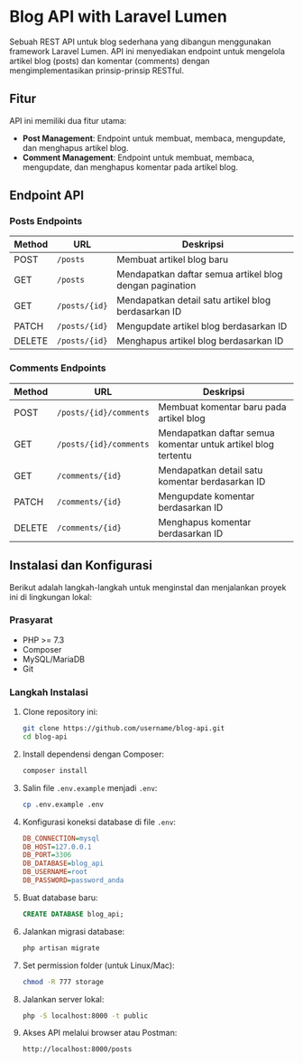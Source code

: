 # Blog API with Laravel Lumen
Sebuah REST API untuk blog sederhana yang dibangun menggunakan framework Laravel Lumen. API ini menyediakan endpoint untuk mengelola artikel blog (posts) dan komentar (comments) dengan mengimplementasikan prinsip-prinsip RESTful.

## Fitur
API ini memiliki dua fitur utama:

- **Post Management**: Endpoint untuk membuat, membaca, mengupdate, dan menghapus artikel blog.
- **Comment Management**: Endpoint untuk membuat, membaca, mengupdate, dan menghapus komentar pada artikel blog.

## Endpoint API
### Posts Endpoints
| Method | URL            | Deskripsi                                      |
|--------|--------------|--------------------------------|
| POST   | `/posts`      | Membuat artikel blog baru    |
| GET    | `/posts`      | Mendapatkan daftar semua artikel blog dengan pagination |
| GET    | `/posts/{id}` | Mendapatkan detail satu artikel blog berdasarkan ID |
| PATCH  | `/posts/{id}` | Mengupdate artikel blog berdasarkan ID |
| DELETE | `/posts/{id}` | Menghapus artikel blog berdasarkan ID |

### Comments Endpoints
| Method | URL                       | Deskripsi |
|--------|---------------------------|-------------|
| POST   | `/posts/{id}/comments`    | Membuat komentar baru pada artikel blog |
| GET    | `/posts/{id}/comments`    | Mendapatkan daftar semua komentar untuk artikel blog tertentu |
| GET    | `/comments/{id}`          | Mendapatkan detail satu komentar berdasarkan ID |
| PATCH  | `/comments/{id}`          | Mengupdate komentar berdasarkan ID |
| DELETE | `/comments/{id}`          | Menghapus komentar berdasarkan ID |

## Instalasi dan Konfigurasi
Berikut adalah langkah-langkah untuk menginstal dan menjalankan proyek ini di lingkungan lokal:

### Prasyarat
- PHP >= 7.3
- Composer
- MySQL/MariaDB
- Git

### Langkah Instalasi
1. Clone repository ini:
   ```bash
   git clone https://github.com/username/blog-api.git
   cd blog-api
   ```

2. Install dependensi dengan Composer:
   ```bash
   composer install
   ```

3. Salin file `.env.example` menjadi `.env`:
   ```bash
   cp .env.example .env
   ```

4. Konfigurasi koneksi database di file `.env`:
   ```ini
   DB_CONNECTION=mysql
   DB_HOST=127.0.0.1
   DB_PORT=3306
   DB_DATABASE=blog_api
   DB_USERNAME=root
   DB_PASSWORD=password_anda
   ```

5. Buat database baru:
   ```sql
   CREATE DATABASE blog_api;
   ```

6. Jalankan migrasi database:
   ```bash
   php artisan migrate
   ```

7. Set permission folder (untuk Linux/Mac):
   ```bash
   chmod -R 777 storage
   ```

8. Jalankan server lokal:
   ```bash
   php -S localhost:8000 -t public
   ```

9. Akses API melalui browser atau Postman:
   ```
   http://localhost:8000/posts
   ```

